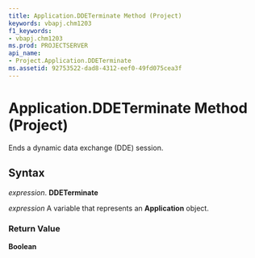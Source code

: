 ```yaml
---
title: Application.DDETerminate Method (Project)
keywords: vbapj.chm1203
f1_keywords:
- vbapj.chm1203
ms.prod: PROJECTSERVER
api_name:
- Project.Application.DDETerminate
ms.assetid: 92753522-dad8-4312-eef0-49fd075cea3f
---
```



# Application.DDETerminate Method (Project)

Ends a dynamic data exchange (DDE) session.


## Syntax

 _expression_. **DDETerminate**

 _expression_ A variable that represents an **Application** object.


### Return Value

 **Boolean**


